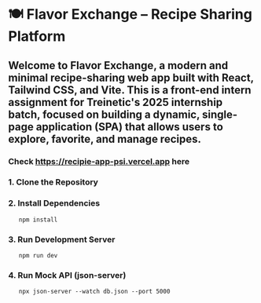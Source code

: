 # 🍽️ Flavor Exchange – Recipe Sharing Platform

Welcome to **Flavor Exchange**, a modern and minimal recipe-sharing web app built with **React**, **Tailwind CSS**, and **Vite**. This is a front-end intern assignment for Treinetic's 2025 internship batch, focused on building a dynamic, single-page application (SPA) that allows users to explore, favorite, and manage recipes.
---
### Check https://recipie-app-psi.vercel.app here
### 1. Clone the Repository
### 2. Install Dependencies
       npm install
### 3. Run Development Server
       npm run dev
### 4. Run Mock API (json-server)
       npx json-server --watch db.json --port 5000
